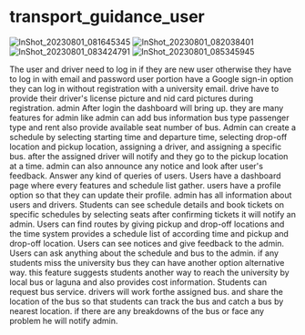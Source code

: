 # transport_guidance_user
![InShot_20230801_081645345](https://github.com/moury12/transport-guideance-user/assets/107296533/9aa212c2-f1e9-4c7d-8a58-24538f083ab3)
![InShot_20230801_082038401](https://github.com/moury12/transport-guideance-user/assets/107296533/214d4117-e2e3-4680-935e-fe00752fff44)
![InShot_20230801_083424791](https://github.com/moury12/transport-guideance-user/assets/107296533/1b3deae6-9839-47b8-948a-3eb7af9ac695)
![InShot_20230801_085345945](https://github.com/moury12/transport-guideance-user/assets/107296533/0207fbaf-e268-4eb6-a075-fa566bd0f5e1)

The user and driver need to log in if they are new user otherwise they have to log in with email and password
user portion have a Google sign-in option they can log in without registration with a
university email. drive have to provide their driver's license picture and nid card pictures
during registration. admin After login the dashboard will bring up. they are many features
for admin like admin can add bus information bus type passenger type and rent also provide
available seat number of bus. Admin can create a schedule by selecting starting time and
departure time, selecting drop-off location and pickup location, assigning a driver, and
assigning a specific bus. after the assigned driver will notify and they go to the pickup
location at a time. admin can also announce any notice and look after user's feedback.
Answer any kind of queries of users. Users have a dashboard page where every features
and schedule list gather. users have a profile option so that they can update their profile.
admin has all information about users and drivers. Students can see schedule details and
book tickets on specific schedules by selecting seats after confirming tickets it will notify
an admin. Users can find routes by giving pickup and drop-off locations and the time
system provides a schedule list of according time and pickup and drop-off location. Users
can see notices and give feedback to the admin. Users can ask anything about the schedule
and bus to the admin. if any students miss the university bus they can have another option
alternative way. this feature suggests students another way to reach the university by local
bus or laguna and also provides cost information. Students can request bus service. drivers
will work forthe assigned bus. and share the location of the bus so that students can track
the bus and catch a bus by nearest location. if there are any breakdowns of the bus or face
any problem he will notify admin.


